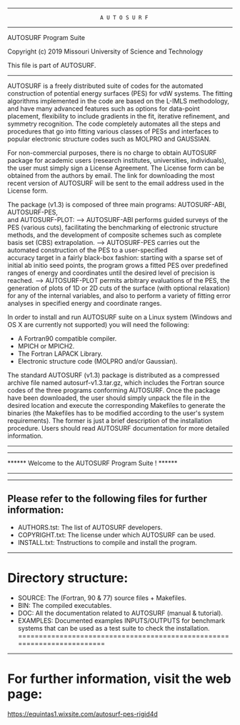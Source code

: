 
-----------------------------------------------------------------------------------
                                 A U T O S U R F      
                                 
-----------------------------------------------------------------------------------

   AUTOSURF Program Suite

   Copyright (c) 2019 Missouri University of Science and Technology

   This file is part of AUTOSURF.
   
-----------------------------------------------------------------------------------

 AUTOSURF is a freely distributed suite of codes for the automated construction of 
 potential energy surfaces (PES) for vdW systems. The fitting algorithms implemented 
 in the code are based on the L-IMLS methodology, and have many advanced features 
 such as options for data-point placement, flexibility to include gradients in the 
 fit, iterative refinement, and symmetry recognition. The code completely automates 
 all the steps and procedures that go into fitting various classes of PESs and 
 interfaces to popular electronic structure codes such as MOLPRO and GAUSSIAN. 

 For non-commercial purposes, there is no charge to obtain AUTOSURF package for 
 academic users (research institutes, universities, individuals), the user must 
 simply sign a License Agreement. The License form can be obtained from the authors 
 by email. The link for downloading the most recent version of AUTOSURF will be 
 sent to the email address used in the License form.

 The package (v1.3) is composed of three main programs: AUTOSURF-ABI, AUTOSURF-PES,   
 and AUTOSURF-PLOT:
 --> AUTOSURF-ABI performs guided surveys of the PES (various cuts), facilitating 
 the benchmarking of electronic structure methods, and the development of composite 
 schemes such as complete basis set (CBS) extrapolation.
 --> AUTOSURF-PES carries out the automated construction of the PES to a user-specified     
 accuracy target in a fairly black-box fashion: starting with a sparse 
 set of initial ab initio seed points, the program grows a fitted PES over 
 predefined ranges of energy and coordinates until the desired level of precision 
 is reached. 
 --> AUTOSURF-PLOT permits arbitrary evaluations of the PES, the generation of 
 plots of 1D or 2D cuts of the surface (with optional relaxation) for any of the 
 internal variables, and also to perform a variety of fitting error analyses in 
 specified energy and coordinate ranges.

 In order to install and run AUTOSURF suite on a Linux system (Windows and OS X 
 are currently not supported) you will need the following:
 * A Fortran90 compatible compiler.
 * MPICH or MPICH2.
 * The Fortran LAPACK Library.
 * Electronic structure code (MOLPRO and/or Gaussian).

 The standard AUTOSURF (v1.3) package is distributed as a compressed archive file 
 named autosurf-v1.3.tar.gz, which includes the Fortran source codes of the three 
 programs conforming AUTOSURF. Once the package have been downloaded, the user 
 should simply unpack the file in the desired location and execute the corresponding 
 Makefiles to generate the binaries (the Makefiles has to be modified according to 
 the user's system requirements). The former is just a brief description of the 
 installation procedure. Users should read AUTOSURF documentation for more detailed 
 information.

-----------------------------------------------------------------------------------
***********************************************************************************
******                Welcome to the AUTOSURF Program Suite !                ******         
***********************************************************************************

-----------------------------------------------------------------------------------
   Please refer to the following files for further information:
-----------------------------------------------------------------------------------
   * AUTHORS.tst:   The list of AUTOSURF developers.
   * COPYRIGHT.txt: The license under which AUTOSURF can be used.
   * INSTALL.txt:   Tnstructions to compile and install the program.
-----------------------------------------------------------------------------------


   Directory structure:
========================================================================
   * SOURCE:        The (Fortran, 90 & 77) source files + Makefiles.
   * BIN:           The compiled executables.
   * DOC:           All the documentation related to AUTOSURF (manual & tutorial).
   * EXAMPLES:      Documented examples INPUTS/OUTPUTS for benchmark systems that 
                    can be used as a test suite to check the installation.
========================================================================

-----------------------------------------------------------------------------------
   For further information, visit the web page:
========================================================================
   https://equintas1.wixsite.com/autosurf-pes-rigid4d


